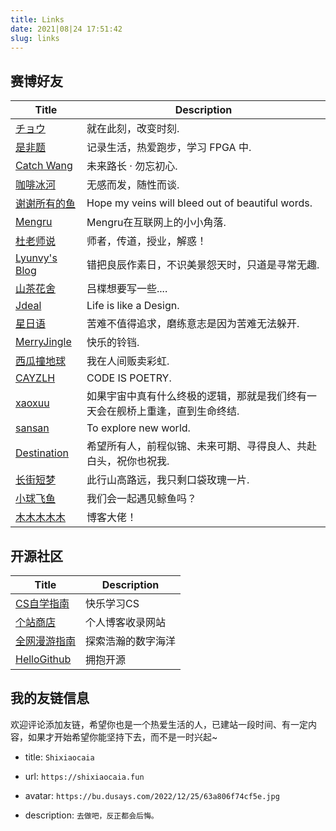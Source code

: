 ```yaml
---
title: Links
date: 2021|08|24 17:51:42
slug: links
---
```


## 赛博好友
| Title            | Description                                                             |
|------------------|-------------------------------------------------------------------------|
|[チョウ](https://changingmoments.one)    |就在此刻，改变时刻.|
| [是非题](https://www.shifeiti.com)    |记录生活，热爱跑步，学习 FPGA 中.|
| [Catch Wang](https://www.catchwang.com/)    |未来路长 · 勿忘初心.|
| [咖啡冰河](https://blog.mysto.cyou/)    |无感而发，随性而谈.|
| [谢谢所有的鱼 ](https://gregueria.icu/)    |Hope my veins will bleed out of beautiful words.|
| [Mengru](https://mengru.space/)    |Mengru在互联网上的小小角落.|
| [杜老师说](https://dusays.com/)    |师者，传道，授业，解惑！|
| [Lyunvy's Blog](https://blog.lyunvy.top/)    |错把良辰作素日，不识美景怨天时，只道是寻常无趣.|
| [山茶花舍](https://irithys.com)    |吕楪想要写一些....|
| [Jdeal](https://www.jdeal.cn)    |Life is like a Design.|
| [星日语](https://weekdaycare.cn/) |苦难不值得追求，磨练意志是因为苦难无法躲开.|
| [MerryJingle](https://blog.pengfeima.cn/)    |快乐的铃铛.|
| [西瓜撞地球](https://bio-w.cn/)   |我在人间贩卖彩虹.|
| [CAYZLH](https://www.cayzlh.com)    |CODE IS POETRY.|
| [xaoxuu](https://xaoxuu.com)    |如果宇宙中真有什么终极的逻辑，那就是我们终有一天会在舰桥上重逢，直到生命终结.|
| [sansan](https://outatsea.icu)    |To explore new world.|
| [Destination](https://blog.chrison.cn/)    |希望所有人，前程似锦、未来可期、寻得良人、共赴白头，祝你也祝我.               |
| [长街短梦](https://wangyunzi.com/)    |此行山高路远，我只剩口袋玫瑰一片.|
| [小球飞鱼](https://mantyke.icu/)            | 我们会一起遇见鲸鱼吗？  |
| [木木木木木](https://immmmm.com/)            | 博客大佬！ |

## 开源社区
| Title            | Description                                                             |
|------------------|-------------------------------------------------------------------------|
|[CS自学指南](https://csdiy.wiki/)| 快乐学习CS|
|[个站商店](https://storeweb.cn/)| 个人博客收录网站 |
|[全网漫游指南](https://tagly.notion.site/a333efd8c3e54e12b123acd541e8d3e6)| 探索浩瀚的数字海洋 |
|[HelloGithub](https://hellogithub.com/)| 拥抱开源 |

## 我的友链信息

欢迎评论添加友链，希望你也是一个热爱生活的人，已建站一段时间、有一定内容，如果才开始希望你能坚持下去，而不是一时兴起~ 

- title: `Shixiaocaia `

- url: `https://shixiaocaia.fun `

- avatar: `https://bu.dusays.com/2022/12/25/63a806f74cf5e.jpg`

- description: `去做吧，反正都会后悔。`

